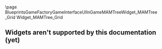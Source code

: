 \page BlueprintsGameFactoryGameInterfaceUIInGameMAMTreeWidget_MAMTree_Grid Widget_MAMTree_Grid
## Widgets aren't supported by this documentation (yet)
